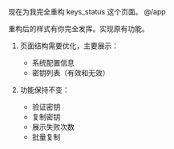 现在为我完全重构 keys_status 这个页面。
@/app 

重构后的样式有你完全发挥。实现原有功能。

1. 页面结构需要优化，主要展示：
   - 系统配置信息
   - 密钥列表（有效和无效）
   
2. 功能保持不变：
   - 验证密钥
   - 复制密钥
   - 展示失败次数
   - 批量复制